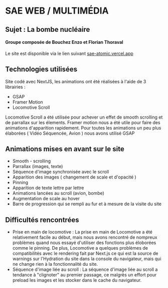 # SAE WEB / MULTIMÉDIA
## Sujet : La bombe nucléaire
#### Groupe composée de Bouchez Enzo et Florian Thoraval
 Le site est disponible via le lien suivant [sae-atomic.vercel.app](https://sae-atomic.vercel.app)

 ## Technologies utilisées 

 Site codé avec NextJS, les animations ont été réalisées à l'aide de 3 librairies :
 - GSAP
 - Framer Motion
 - Locomotive Scroll

Locomotive Scroll a été utilisée pour achever un effet de smooth scrolling et de parrallax sur les élements.
Framer motion nous a été utile pour faire des animations d'apparition rapidement. Pour toutes les animations un peu plus élaborées ( Vidéo Séquencée, Avion ) nous avons utilisé GSAP

## Animations mises en avant sur le site
 - Smooth - scrolling
 - Parrallax (images, texte)
 - Séquence d'image synchronisée avec le scroll
 - Apparition des images ( changement de scale et d'opacité )
 - Pinning
 - Apparition de texte lettre par lettre
 - Animations lancées au scroll (avion, bombe)
 - Augmentation de scale au hover
 - Barre de progression qui se rempli au fur et à mesure de la visite du site

## Difficultés rencontrées
- Prise en main de locomotive :
  La prise en main de Locomotive a été relativement facile au début, mais nous avons rencontré de nompreux problèmes quand nous essayé d'utiliser des fonctions plus éloborées comme le pinning. De plus, Locomotive a quelques problèmes de compatibilités avec le rendering fait par Next.js ce qui est la source de warnings sur l'Hydration du site dans la console du navigateur, mais qui ne change rien à la fonctionnalité du site.
 - Séquence d'image liée au scroll :
   La séquence d'image liée au scroll  a tendance  à "clignoter" au premier passage, ce malgrès un effort pour preload les images et les stocker dans le cache du navigateur. 
  

